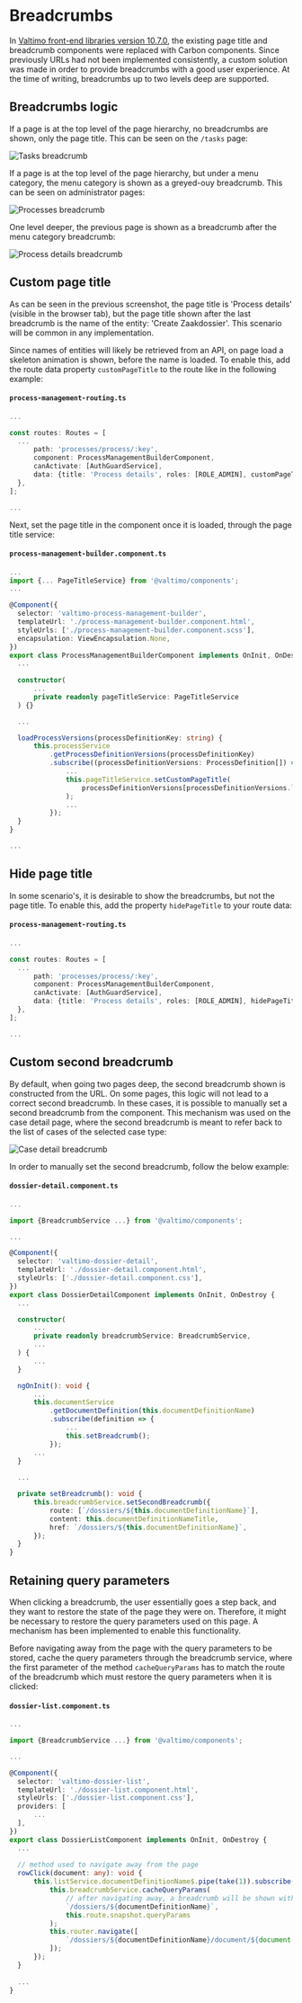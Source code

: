 # Breadcrumbs

In [Valtimo front-end libraries version 10.7.0](/release-notes/major10/10.7.0/valtimo-frontend-libraries.md), the existing
page title and breadcrumb components were replaced with Carbon components. Since previously URLs had not been implemented
consistently, a custom solution was made in order to provide breadcrumbs with a good user experience. At the time of
writing, breadcrumbs up to two levels deep are supported.

## Breadcrumbs logic

If a page is at the top level of the page hierarchy, no breadcrumbs are shown, only the page title. This can be seen on
the `/tasks` page:

![Tasks breadcrumb](./img/tasks-breadcrumb.png)

If a page is at the top level of the page hierarchy, but under a menu category, the menu category is shown as a greyed-ouy
breadcrumb. This can be seen on administrator pages:

![Processes breadcrumb](./img/processes-breadcrumb.png)

One level deeper, the previous page is shown as a breadcrumb after the menu category breadcrumb:

![Process details breadcrumb](./img/process-details-breadcrumb.png)

## Custom page title

As can be seen in the previous screenshot, the page title is 'Process details' (visible in the browser tab), but the
page title shown after the last breadcrumb is the name of the entity: 'Create Zaakdossier'. This scenario will be common
in any implementation. 

Since names of entities will likely be retrieved from an API, on page load a skeleton animation is shown, before the
name is loaded. To enable this, add the route data property `customPageTitle` to the route like in the following example:

#### **`process-management-routing.ts`**
  ```typescript
...

const routes: Routes = [
    ...
        path: 'processes/process/:key',
        component: ProcessManagementBuilderComponent,
        canActivate: [AuthGuardService],
        data: {title: 'Process details', roles: [ROLE_ADMIN], customPageTitle: true},
    },
];

...
  ```

Next, set the page title in the component once it is loaded, through the page title service:

#### **`process-management-builder.component.ts`**
  ```typescript
...
import {... PageTitleService} from '@valtimo/components';
...

@Component({
    selector: 'valtimo-process-management-builder',
    templateUrl: './process-management-builder.component.html',
    styleUrls: ['./process-management-builder.component.scss'],
    encapsulation: ViewEncapsulation.None,
})
export class ProcessManagementBuilderComponent implements OnInit, OnDestroy {
    ...
    
    constructor(
        ...
        private readonly pageTitleService: PageTitleService
    ) {}

    ...

    loadProcessVersions(processDefinitionKey: string) {
        this.processService
            .getProcessDefinitionVersions(processDefinitionKey)
            .subscribe((processDefinitionVersions: ProcessDefinition[]) => {
                ...
                this.pageTitleService.setCustomPageTitle(
                    processDefinitionVersions[processDefinitionVersions.length - 1].name
                );
                ...
            });
    }
}

...
  ```

## Hide page title

In some scenario's, it is desirable to show the breadcrumbs, but not the page title. To enable this, add the
property `hidePageTitle` to your route data:

#### **`process-management-routing.ts`**
  ```typescript
...

const routes: Routes = [
    ...
        path: 'processes/process/:key',
        component: ProcessManagementBuilderComponent,
        canActivate: [AuthGuardService],
        data: {title: 'Process details', roles: [ROLE_ADMIN], hidePageTitle: true},
    },
];

...
  ```

## Custom second breadcrumb

By default, when going two pages deep, the second breadcrumb shown is constructed from the URL. On some pages, this logic
will not lead to a correct second breadcrumb. In these cases, it is possible to manually set a second breadcrumb from
the component. This mechanism was used on the case detail page, where the second breadcrumb is meant to refer back to
the list of cases of the selected case type:

![Case detail breadcrumb](./img/case-detail-breadcrumb.png)

In order to manually set the second breadcrumb, follow the below example:

#### **`dossier-detail.component.ts`**
  ```typescript
...

import {BreadcrumbService ...} from '@valtimo/components';

...

@Component({
    selector: 'valtimo-dossier-detail',
    templateUrl: './dossier-detail.component.html',
    styleUrls: ['./dossier-detail.component.css'],
})
export class DossierDetailComponent implements OnInit, OnDestroy {
    ...

    constructor(
        ...
        private readonly breadcrumbService: BreadcrumbService,
        ...
    ) {
        ...
    }

    ngOnInit(): void {
        ...
        this.documentService
            .getDocumentDefinition(this.documentDefinitionName)
            .subscribe(definition => {
                ...
                this.setBreadcrumb();
            });
        ...
    }
    
    ...

    private setBreadcrumb(): void {
        this.breadcrumbService.setSecondBreadcrumb({
            route: [`/dossiers/${this.documentDefinitionName}`],
            content: this.documentDefinitionNameTitle,
            href: `/dossiers/${this.documentDefinitionName}`,
        });
    }
}
  ```

## Retaining query parameters

When clicking a breadcrumb, the user essentially goes a step back, and they want to restore the state of the page they
were on. Therefore, it might be necessary to restore the query parameters used on this page. A mechanism has been
implemented to enable this functionality. 

Before navigating away from the page with the query parameters to be stored, cache the query parameters through the
breadcrumb service, where the first parameter of the method `cacheQueryParams` has to match the route of the breadcrumb
which must restore the query parameters when it is clicked:

#### **`dossier-list.component.ts`**
  ```typescript
...

import {BreadcrumbService ...} from '@valtimo/components';

...

@Component({
    selector: 'valtimo-dossier-list',
    templateUrl: './dossier-list.component.html',
    styleUrls: ['./dossier-list.component.css'],
    providers: [
        ...
    ],
})
export class DossierListComponent implements OnInit, OnDestroy {
    ...
    
    // method used to navigate away from the page
    rowClick(document: any): void {
        this.listService.documentDefinitionName$.pipe(take(1)).subscribe(documentDefinitionName => {
            this.breadcrumbService.cacheQueryParams(
                // after navigating away, a breadcrumb will be shown with a route which matches the string below
                `/dossiers/${documentDefinitionName}`,
                this.route.snapshot.queryParams
            );
            this.router.navigate([
                `/dossiers/${documentDefinitionName}/document/${document.id}/${DefaultTabs.summary}`,
            ]);
        });
    }
    
    ...
}
  ```
